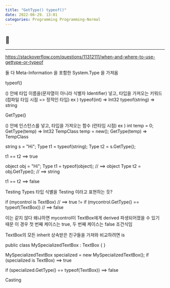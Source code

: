 ```yaml
---
title: "GetType() typeof()"
date: 2022-06-29. 13:01
categories: Programming Programming-Normal
---
```


## 🗿

---

https://stackoverflow.com/questions/11312111/when-and-where-to-use-gettype-or-typeof


둘 다 Meta-Information 을 포함한 System.Type 을 가져옴

typeof()

() 안에 타입 이름을(문자열이 아니라 식별자 Identifier) 넣고, 타입을 가져오는 키워드 (컴파일 타임 시점 => 정적인 타입)
ex )
typeof(int) => Int32
typeof(string) => string

GetType()

() 안에 인스턴스를 넣고, 타입을 가져오는 함수 (런타임 시점)
ex ) 
int temp = 0;
GetType(temp) => Int32
TempClass temp = new();
GetType(temp) => TempClass

string s = "Hi";
Type t1 = typeof(string);
Type t2 = s.GetType();

t1 == t2                    ==> true

object obj = "Hi";
Type t1  = typeof(object);  // ==> object
Type t2 = obj.GetType();    // ==> string

t1 == t2                    ==> false

Testing Types
타입 식별을 Testing 이라고 표현하는 듯?

if (mycontrol is TextBox)                       // ==> true
!=
if (mycontrol.GetType() == typeof(TextBox))     // ==> false

이는 같지 않다
왜냐하면 mycontrol이 TextBox에게 derived 파생되어졌을 수 있기 때문
이 경우 첫 번째 케이스는 true, 두 번째 케이스는 false 조건식임

TextBox의 모든 inherit 상속받은 친구들을 가져와 비교하려면 is

public class MySpecializedTextBox : TextBox
{
}

MySpecializedTextBox specialized = new MySpecializedTextBox();
if (specialized is TextBox)       ==> true

if (specialized.GetType() == typeof(TextBox))        ==> false

Casting
